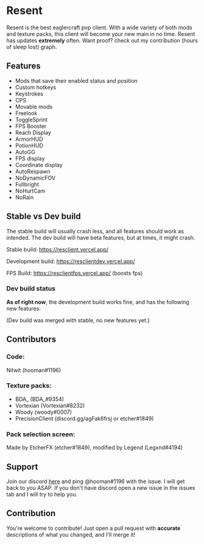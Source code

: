 # Resent

Resent is the best eaglercraft pvp client. With a wide variety of both mods and texture packs, this client will become your new main in no time. Resent has updates **extremely** often. Want proof? check out my contribution (hours of sleep lost) graph.

## Features

* Mods that save their enabled status and position
* Custom hotkeys
* Keystrokes
* CPS
* Movable mods
* Freelook
* ToggleSprint
* FPS Booster
* Reach Display
* ArmorHUD
* PotionHUD
* AutoGG
* FPS display
* Coordinate display
* AutoRespawn
* NoDynamicFOV
* Fullbright
* NoHurtCam
* NoRain

## Stable vs Dev build

The stable build will usually crash less, and all features should work as intended. The dev build will have beta features, but at times, it might crash.

Stable build: https://resclient.vercel.app/

Development build: https://resclientdev.vercel.app/

FPS Build: https://resclientfps.vercel.app/ (boosts fps)

### Dev build status

**As of right now**, the development build works fine, and has the following new features:

(Dev build was merged with stable, no new features yet.)

## Contributors

### Code:

Nitwit (hooman#1196)

### Texture packs: 

* BDA_ (BDA_#9354) 
* Vortexian (Vortexian#8232)
* Woody (woody#0007)
* PrecisionClient (discord.gg/agFak6frsj or etcher#1849)

### Pack selection screen:

Made by EtcherFX (etcher#1849), modified by Legend (Legxnd#4194)

## Support

Join our discord [here](https://discord.gg/CwU8pnbRMz) and ping @hooman#1196 with the issue. I will get back to you ASAP. If you don't have discord open a new issue in the issues tab and I will try to help you.

## Contribution

You're welcome to contribute! Just open a pull request with **accurate** descriptions of what you changed, and I'll merge it!
